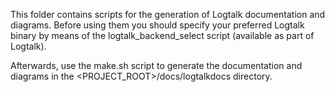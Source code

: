 This folder contains scripts for the generation of Logtalk documentation and diagrams.
Before using them you should specify your preferred Logtalk binary by means of the logtalk_backend_select script (available as part of Logtalk).

Afterwards, use the make.sh script to generate the documentation and diagrams in the <PROJECT_ROOT>/docs/logtalkdocs directory.
